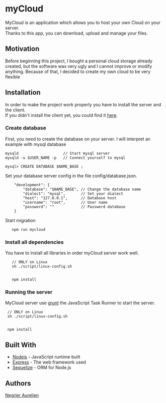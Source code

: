 # myCloud

MyCloud is an application which allows you to host your own Cloud on your server.   
Thanks to this app, you can download, upload and manage your files.

## Motivation

Before beginning this project, I bought a personal cloud storage already created, but the software was very ugly and I cannot improve or modify anything. Because of that, I decided to create my own cloud to be very flexible

## Installation

In order to make the project work properly you have to install the server and the client.  
If you didn't install the client yet, you could find it [here](https://github.com/negrie-a/myCloud-client).

### Create database

First, you need to create the database on your server. I will interpret an example with mysql database

```
mysqld                    // Start mysql server
mysqld -u $USER_NAME -p   // Connect yourself to mysql

mysql> CREATE DATABASE $NAME_BASE ;

```

Set your database server config in the file config/database.json.

```
    "development": {
        "database": "$NAME_BASE", // Change the database name
        "dialect": "mysql",       // Set your dialect
        "host": "127.0.0.1",      // Database host
        "username": "root",       // User name
        "password": ""            // Password database
    }

```

Start migration

```
   npm run mycloud
```

### Install all dependencies

You have to install all libraries in order myCloud server work well.



```
   // ONLY on Linux
   sh ./script/linux-config.sh
   
   
   npm install
```

### Running the server
  MyCloud server use [grunt](http://gruntjs.com/) the JavaScript Task Runner to start the server.
  
  ```
   // ONLY on Linux
   sh ./script/linux-config.sh
   
   
   npm install
```
  
## Built With

* [Nodejs](https://nodejs.org/en/) - JavaScript runtime built
* [Express](http://expressjs.com/) - The web framework used
* [Sequelize](http://docs.sequelizejs.com/en/v3/) - ORM for Node.js

## Authors

[Negrier Aurelien](http://www.aurelien-negrier.me/) 
